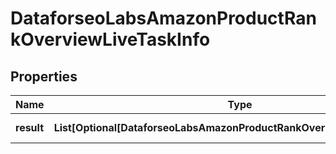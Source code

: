 # DataforseoLabsAmazonProductRankOverviewLiveTaskInfo


## Properties

| Name | Type | Description | Notes |
|------------ | ------------- | ------------- | -------------|
**result** | **List[Optional[DataforseoLabsAmazonProductRankOverviewLiveResultInfo]]** | array of results |[optional]|